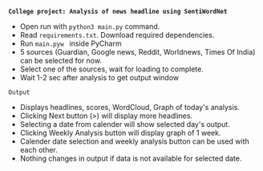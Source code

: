 **`College project: Analysis of news headline using SentiWordNet`**


- Open run with `python3 main.py` command.
- Read `requirements.txt`. Download required dependencies. 
- Run `main.pyw ` inside PyCharm
- 5 sources (Guardian, Google news, Reddit, Worldnews,
Times Of India) can be selected for now.
- Select one of the sources, wait for loading to complete.
- Wait 1-2 sec after analysis to get output window

`Output`
- Displays headlines, scores, WordCloud, Graph of today's analysis.
- Clicking Next button (>) will display more headlines.
- Selecting a date from calender will show selected day's output.
- Clicking Weekly Analysis button will display graph of 1 week.
- Calender date selection and weekly analysis button can be used with each other.
- Nothing changes in output if data is not available for selected date.